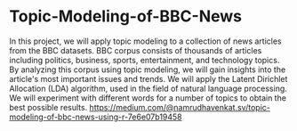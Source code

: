 # Topic-Modeling-of-BBC-News
In this project, we will apply topic modeling to a collection of news articles from the BBC datasets. BBC corpus consists of thousands of articles including politics, business, sports, entertainment, and technology topics. By analyzing this corpus using topic modeling, we will gain insights into the article's most important issues and trends. We will apply the Latent Dirichlet Allocation (LDA) algorithm, used in the field of natural language processing. We will experiment with different words for a number of topics to obtain the best possible results.
https://medium.com/@namrudhavenkat.sv/topic-modeling-of-bbc-news-using-r-7e6e07b19458
